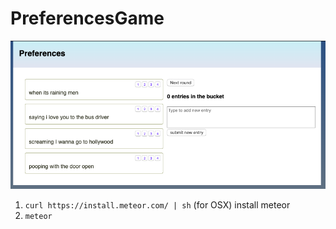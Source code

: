 # PreferencesGame

![screenshot](./preferences-screenshot.png)

1. `curl https://install.meteor.com/ | sh` (for OSX) install meteor
2. `meteor`